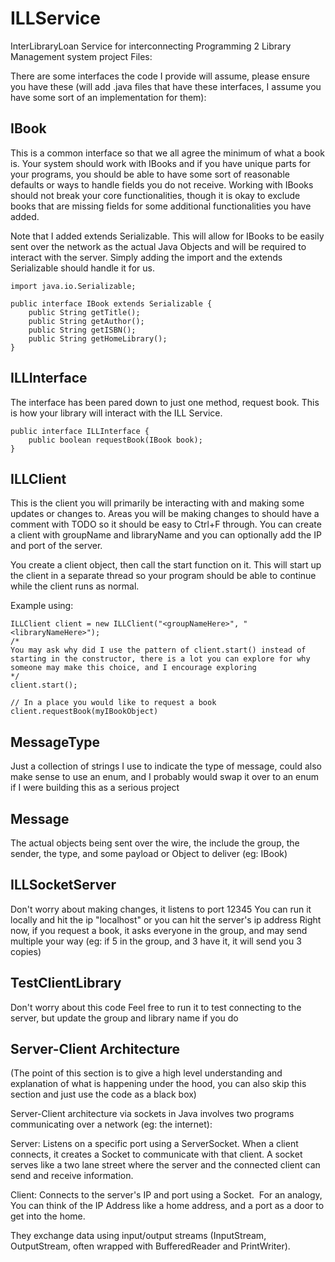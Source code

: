 # ILLService
InterLibraryLoan Service for interconnecting Programming 2 Library Management system project
Files:

There are some interfaces the code I provide will assume, please ensure you have these (will add .java files that have these interfaces, I assume you have some sort of an implementation for them):

## IBook

This is a common interface so that we all agree the minimum of what a book is. Your system should work with IBooks and if you have unique parts for your programs, you should be able to have some sort of reasonable defaults or ways to handle fields you do not receive. Working with IBooks should not break your core functionalities, though it is okay to exclude books that are missing fields for some additional functionalities you have added.

Note that I added extends Serializable. This will allow for IBooks to be easily sent over the network as the actual Java Objects and will be required to interact with the server. Simply adding the import and the extends Serializable should handle it for us.

```
import java.io.Serializable;

public interface IBook extends Serializable {
    public String getTitle();
    public String getAuthor();
    public String getISBN();
    public String getHomeLibrary();
}
```
## ILLInterface

The interface has been pared down to just one method, request book. This is how your library will interact with the ILL Service.
```
public interface ILLInterface {
    public boolean requestBook(IBook book);
}
```
## ILLClient

This is the client you will primarily be interacting with and making some updates or changes to. Areas you will be making changes to should have a comment with TODO so it should be easy to Ctrl+F through. You can create a client with groupName and libraryName and you can optionally add the IP and port of the server.

You create a client object, then call the start function on it. This will start up the client in a separate thread so your program should be able to continue while the client runs as normal.


Example using:
```
ILLClient client = new ILLClient("<groupNameHere>", "<libraryNameHere>");
/* 
You may ask why did I use the pattern of client.start() instead of starting in the constructor, there is a lot you can explore for why someone may make this choice, and I encourage exploring
*/
client.start();

// In a place you would like to request a book
client.requestBook(myIBookObject)
```

## MessageType

Just a collection of strings I use to indicate the type of message, could also make sense to use an enum, and I probably would swap it over to an enum if I were building this as a serious project

## Message
The actual objects being sent over the wire, the include the group, the sender, the type, and some payload or Object to deliver (eg: IBook)

## ILLSocketServer

Don't worry about making changes, it listens to port 12345
You can run it locally and hit the ip "localhost" or you can hit the server's ip address
Right now, if you request a book, it asks everyone in the group, and may send multiple your way (eg: if 5 in the group, and 3 have it, it will send you 3 copies)

## TestClientLibrary
Don't worry about this code
Feel free to run it to test connecting to the server, but update the group and library name if you do

## Server-Client Architecture


(The point of this section is to give a high level understanding and explanation of what is happening under the hood, you can also skip this section and just use the code as a black box)

Server-Client architecture via sockets in Java involves two programs communicating over a network (eg: the internet):

Server: Listens on a specific port using a ServerSocket. When a client connects, it creates a Socket to communicate with that client. A socket serves like a two lane street where the server and the connected client can send and receive information.

Client: Connects to the server's IP and port using a Socket.  For an analogy, You can think of the IP Address like a home address, and a port as a door to get into the home.

They exchange data using input/output streams (InputStream, OutputStream, often wrapped with BufferedReader and PrintWriter).
